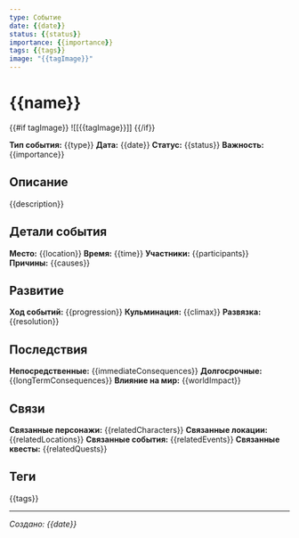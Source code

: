 ```yaml
---
type: Событие
date: {{date}}
status: {{status}}
importance: {{importance}}
tags: {{tags}}
image: "{{tagImage}}"
---
```


# {{name}}

{{#if tagImage}}
![[{{tagImage}}]]
{{/if}}

**Тип события:** {{type}}
**Дата:** {{date}}
**Статус:** {{status}}
**Важность:** {{importance}}

## Описание
{{description}}

## Детали события
**Место:** {{location}}
**Время:** {{time}}
**Участники:** {{participants}}
**Причины:** {{causes}}

## Развитие
**Ход событий:** {{progression}}
**Кульминация:** {{climax}}
**Развязка:** {{resolution}}

## Последствия
**Непосредственные:** {{immediateConsequences}}
**Долгосрочные:** {{longTermConsequences}}
**Влияние на мир:** {{worldImpact}}

## Связи
**Связанные персонажи:** {{relatedCharacters}}
**Связанные локации:** {{relatedLocations}}
**Связанные события:** {{relatedEvents}}
**Связанные квесты:** {{relatedQuests}}

## Теги
{{tags}}

---
*Создано: {{date}}* 